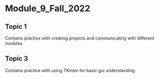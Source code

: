 # Module_9_Fall_2022
## Topic 1
Contains practice with creating projects and communicating with different modules
## Topic 3
Contains practice with using TKinter for basic gui understanding
